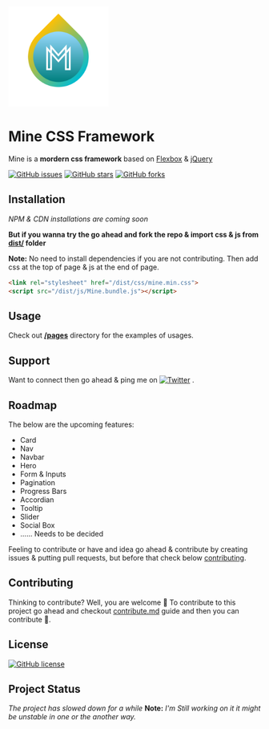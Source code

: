 <img  width="200" height="200" src="Mine_CSS.png" alt="Mine CSS Framework Logo" />

# Mine CSS Framework

Mine is a **mordern css framework** based on [Flexbox](https://developer.mozilla.org/en-US/docs/Learn/CSS/CSS_layout/Flexbox) & [jQuery](https://github.com/jquery/jquery)

[![GitHub issues](https://img.shields.io/github/issues/SuNiL-Chau/Mine-CSS-Framework?color=red&style=for-the-badge)](https://github.com/SuNiL-Chau/Mine-CSS-Framework/issues) [![GitHub stars](https://img.shields.io/github/stars/SuNiL-Chau/Mine-CSS-Framework?color=green&style=for-the-badge)](https://github.com/SuNiL-Chau/Mine-CSS-Framework/stargazers) [![GitHub forks](https://img.shields.io/github/forks/SuNiL-Chau/Mine-CSS-Framework?color=orange&style=for-the-badge)](https://github.com/SuNiL-Chau/Mine-CSS-Framework/network)

## Installation
*NPM & CDN installations are coming soon*

**But if you wanna try the go ahead and fork the repo & import css & js from [dist/](/dist/) folder**

**Note:** No need to install dependencies if you are not contributing. Then add css at the top of page & js at the end of page.
```html
<link rel="stylesheet" href="/dist/css/mine.min.css">
<script src="/dist/js/Mine.bundle.js"></script>
```

## Usage
Check out **[/pages](/src/pages/)** directory for the examples of usages. 

## Support
Want to connect then go ahead & ping me on [![Twitter](https://img.shields.io/twitter/url?label=Linkedin&logo=linkedin&logoColor=blue&style=social&url=https%3A%2F%2Fwww.linkedin.com%2Fin%2Fsunil-c-b2a815136%2F)](https://twitter.com/intent/tweet?text=Wow:&url=https%3A%2F%2Fgithub.com%2FSuNiL-Chau%2FMine-CSS-Framework) .

## Roadmap 

The below are the upcoming features:
- Card
- Nav
- Navbar
- Hero
- Form & Inputs
- Pagination
- Progress Bars
- Accordian
- Tooltip
- Slider
- Social Box
- ...... Needs to be decided

Feeling to contribute or have and idea go ahead & contribute by creating issues & putting pull requests, but before that check below [contributing](#Contributing).

## Contributing
Thinking to contribute? Well, you are welcome :tada:
To contribute to this project go ahead and checkout [contribute.md](/CONTRIBUTING.md) guide and then you can contribute :tada:.

## License
[![GitHub license](https://img.shields.io/github/license/SuNiL-Chau/Mine-CSS-Framework?color=orange&style=for-the-badge)](https://github.com/SuNiL-Chau/Mine-CSS-Framework/blob/master/LICENSE.md)

## Project Status
*The project has slowed down for a while*
__Note:__ *I'm Still working on it it might be unstable in one or the another way.*
